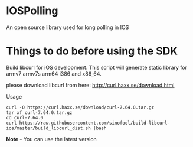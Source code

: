 # IOSPolling
An open source library used for long polling in IOS


# Things to do before using the SDK

Build libcurl for iOS development.
This script will generate static library for armv7 armv7s arm64 i386 and x86_64.

please download libcurl from here: http://curl.haxx.se/download.html


Usage

```
curl -O https://curl.haxx.se/download/curl-7.64.0.tar.gz 
tar xf curl-7.64.0.tar.gz
cd curl-7.64.0
curl https://raw.githubusercontent.com/sinofool/build-libcurl-ios/master/build_libcurl_dist.sh |bash
```
**Note** - You can use the latest version
